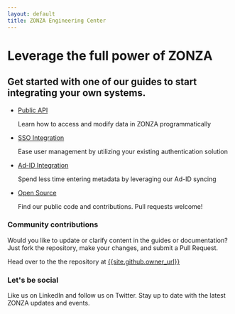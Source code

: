 ```yaml
---
layout: default
title: ZONZA Engineering Center
---
```


# Leverage the full power of ZONZA

## Get started with one of our guides to start integrating your own systems.

<ul id="homelinks">
    <li><a href="api.html"><i class="fa fa-fw fa-code fa-2x"></i> Public API</a>
        <p>Learn how to access and modify data in ZONZA programmatically</p>
    </li>
    <li><a href="sso.html"><i class="fa fa-fw fa-users fa-2x"></i> SSO Integration</a>
        <p>Ease user management by utilizing your existing authentication solution </p>
    </li>
    <li><a href="adid.html"><i class="fa fa-fw fa-file-text-o fa-2x"></i> Ad-ID Integration</a>
        <p>Spend less time entering metadata by leveraging our Ad-ID syncing</p>
    </li>
    <li><a href="open-source.html"><i class="fa fa-fw fa-key fa-2x"></i> Open Source</a>
        <p>Find our public code and contributions. Pull requests welcome!</p>
    </li>
</ul>

### Community contributions

Would you like to update or clarify content in the guides or documentation?
Just fork the repository, make your changes, and submit a Pull Request.

Head over to the the repository at
[{{site.github.owner_url}}]({{site.github.owner_url}})

### Let's be social

Like us on LinkedIn and follow us on Twitter. Stay up to date with
the latest ZONZA updates and events.
